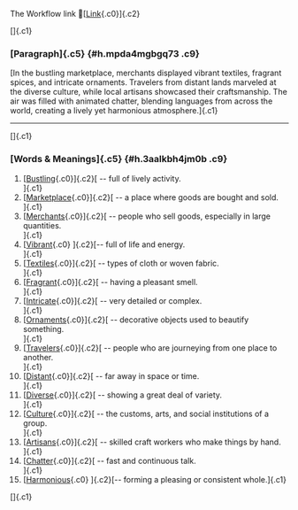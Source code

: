 The Workflow link
👏[[Link](https://www.google.com/url?q=http://www.google.com&sa=D&source=editors&ust=1756124305953680&usg=AOvVaw2ZnaRxG0kN1yg5qY3Fkk0s){.c0}]{.c2}

[]{.c1}

### [Paragraph]{.c5} {#h.mpda4mgbgq73 .c9}

[In the bustling marketplace, merchants displayed vibrant textiles,
fragrant spices, and intricate ornaments. Travelers from distant lands
marveled at the diverse culture, while local artisans showcased their
craftsmanship. The air was filled with animated chatter, blending
languages from across the world, creating a lively yet harmonious
atmosphere.]{.c1}

------------------------------------------------------------------------

[]{.c1}

### [Words & Meanings]{.c5} {#h.3aalkbh4jm0b .c9}

1.  [[Bustling](https://www.google.com/url?q=http://www.google.com&sa=D&source=editors&ust=1756124305954521&usg=AOvVaw3Ja3dTF7DoMCgNpsI2g_V1){.c0}]{.c2}[ --
    full of lively activity.\
    ]{.c1}
2.  [[Marketplace](https://www.google.com/url?q=http://www.google.com&sa=D&source=editors&ust=1756124305954728&usg=AOvVaw1DW2J_5XCjQ5bFGfKVM01u){.c0}]{.c2}[ --
    a place where goods are bought and sold.\
    ]{.c1}
3.  [[Merchants](https://www.google.com/url?q=http://www.google.com&sa=D&source=editors&ust=1756124305954902&usg=AOvVaw1XCZE7dzzYwQiJRmR-Z9CJ){.c0}]{.c2}[ --
    people who sell goods, especially in large quantities.\
    ]{.c1}
4.  [[Vibrant](https://www.google.com/url?q=http://www.google.com&sa=D&source=editors&ust=1756124305955087&usg=AOvVaw08NzEl1BxiDsgJRPO1IB2f){.c0}
    ]{.c2}[-- full of life and energy.\
    ]{.c1}
5.  [[Textiles](https://www.google.com/url?q=http://www.google.com&sa=D&source=editors&ust=1756124305955220&usg=AOvVaw3wwyOqAuoeMg_46T0-dZRN){.c0}]{.c2}[ --
    types of cloth or woven fabric.\
    ]{.c1}
6.  [[Fragrant](https://www.google.com/url?q=http://www.google.com&sa=D&source=editors&ust=1756124305955346&usg=AOvVaw0V2w_Gb9munCZ4O70y1sel){.c0}]{.c2}[ --
    having a pleasant smell.\
    ]{.c1}
7.  [[Intricate](https://www.google.com/url?q=http://www.google.com&sa=D&source=editors&ust=1756124305955491&usg=AOvVaw0g9HTVayUWQQL0gdYo3bU6){.c0}]{.c2}[ --
    very detailed or complex.\
    ]{.c1}
8.  [[Ornaments](https://www.google.com/url?q=http://www.google.com&sa=D&source=editors&ust=1756124305955615&usg=AOvVaw3Qch4xPLKuiMIhXjqW_wgD){.c0}]{.c2}[ --
    decorative objects used to beautify something.\
    ]{.c1}
9.  [[Travelers](https://www.google.com/url?q=http://www.google.com&sa=D&source=editors&ust=1756124305955745&usg=AOvVaw1TXH_HlFypb9P3QQ1GOjOR){.c0}]{.c2}[ --
    people who are journeying from one place to another.\
    ]{.c1}
10. [[Distant](https://www.google.com/url?q=http://www.google.com&sa=D&source=editors&ust=1756124305955876&usg=AOvVaw3Fv5NxwwKuMmGf6hSHoRTq){.c0}]{.c2}[ --
    far away in space or time.\
    ]{.c1}
11. [[Diverse](https://www.google.com/url?q=http://www.google.com&sa=D&source=editors&ust=1756124305955984&usg=AOvVaw2hmFQSxgbGHWwpttxFL3lg){.c0}]{.c2}[ --
    showing a great deal of variety.\
    ]{.c1}
12. [[Culture](https://www.google.com/url?q=http://www.google.com&sa=D&source=editors&ust=1756124305956095&usg=AOvVaw3eKXzsnY4ucmPfkYF8Lv2r){.c0}]{.c2}[ --
    the customs, arts, and social institutions of a group.\
    ]{.c1}
13. [[Artisans](https://www.google.com/url?q=http://www.google.com&sa=D&source=editors&ust=1756124305956225&usg=AOvVaw3HSFo4JAn7acIQKj-l0-l6){.c0}]{.c2}[ --
    skilled craft workers who make things by hand.\
    ]{.c1}
14. [[Chatter](https://www.google.com/url?q=http://www.google.com&sa=D&source=editors&ust=1756124305956367&usg=AOvVaw0EvVbAD7OcjSjdy35QYI6w){.c0}]{.c2}[ --
    fast and continuous talk.\
    ]{.c1}
15. [[Harmonious](https://www.google.com/url?q=http://www.google.com&sa=D&source=editors&ust=1756124305956514&usg=AOvVaw12IESRjLlzHYJKfMxdD0oW){.c0}
    ]{.c2}[-- forming a pleasing or consistent whole.]{.c1}

[]{.c1}
